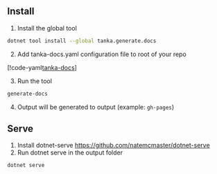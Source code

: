 ## Install

1. Install the global tool

```bash
dotnet tool install --global tanka.generate.docs
```

2. Add tanka-docs.yaml configuration file to root of your repo

[!code-yaml[tanka-docs](tanka-docs.yaml)]

3. Run the tool

```bash
generate-docs
```

4. Output will be generated to output (example: `gh-pages`)


## Serve

1. Install dotnet-serve https://github.com/natemcmaster/dotnet-serve
2. Run dotnet serve in the output folder

```bash
dotnet serve
```
